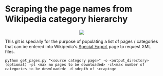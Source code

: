 # Scraping the page names from Wikipedia category hierarchy

<p align='center'>
<img src="https://github.com/SwamiKannan/Scraping_Wikipedia_categories/blob/main/images/category_scrapes.png">
</p>


This git is specially for the purpose of populating a list of pages / categories that can be entered into Wikipedia's [Special Export](https://en.wikipedia.org/wiki/Special:Export) page to request XML files. 

```
python get_pages.py "<source category page>" -o <output_directory> (optional) -pl <max no pages to be downloaded> -cl<max number of categories to be downloaded> -d <depth of scraping>
```
